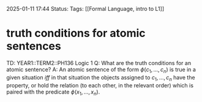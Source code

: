 2025-01-11 17:44
Status: 
Tags: [[Formal Language, intro to L1]]
# truth conditions for atomic sentences

TD: YEAR1::TERM2::PH136 Logic 1
Q: What are the truth conditions for an atomic sentence?
A: An atomic sentence of the form $\phi(c_{1}, …, c_{n})$ is true in a given situation _iff_ in that situation the objects assigned to $c_1, …, c_n$ have the property, or hold the relation (to each other, in the relevant order) which is paired with the predicate $\phi(x_1, …, x_n)$.
<!--ID: 1736617680316-->
